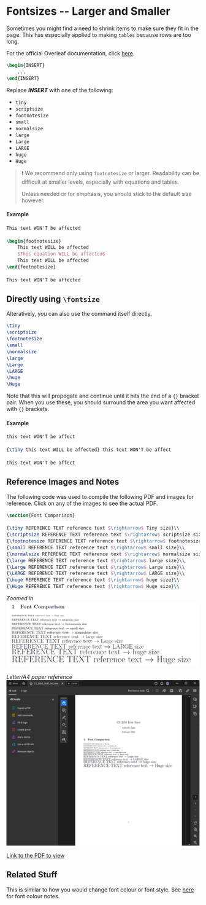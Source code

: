 # Fontsizes -- Larger and Smaller


Sometimes you might find a need to shrink items to make sure they fit in the page. This has especially applied to making `tables` because rows are too long.

For the official Overleaf documentation, click [here](https://www.overleaf.com/learn/latex/Font_sizes%2C_families%2C_and_styles).

```latex
\begin{INSERT}
    ...
\end{INSERT}
```

Replace ***INSERT*** with one of the following:
- `tiny`
- `scriptsize`
- `footnotesize`
- `small`
- `normalsize`
- `large`
- `Large`
- `LARGE`
- `huge`
- `Huge`

> ❗️ We recommend only using `footnotesize` or larger. 
> Readability can be difficult at smaller levels, especially with equations and tables. 
> 
> Unless needed or for emphasis, you should stick to the default size however.


#### Example
```latex
This text WON'T be affected

\begin{footnotesize}
    This text WILL be affected
    $This equation WILL be affected$
    This text WILL be affected
\end{footnotesize}

This text WON'T be affected
```

## Directly using `\fontsize`
Alteratively, you can also use the command itself directly. 

```latex
\tiny
\scriptsize
\footnotesize
\small
\normalsize
\large
\Large
\LARGE
\huge
\Huge
```

Note that this will propogate and continue until it hits the end of a `{}` bracket pair. When you use these, you should surround the area you want affected with `{}` brackets.

#### Example
```latex
this text WON'T be affect

{\tiny this text WILL be affected} this text WON'T be affect

this text WON'T be affect
```

## Reference Images and Notes


The following code was used to compile the following PDF and images for reference. Click on any of the images to see the actual PDF.
```Latex
\section{Font Comparison}

{\tiny REFERENCE TEXT reference text $\rightarrow$ Tiny size}\\
{\scriptsize REFERENCE TEXT reference text $\rightarrow$ scriptsize size}\\
{\footnotesize REFERENCE TEXT reference text $\rightarrow$ footnotesize size}\\
{\small REFERENCE TEXT reference text $\rightarrow$ small size}\\
{\normalsize REFERENCE TEXT reference text $\rightarrow$ normalsize size}\\
{\large REFERENCE TEXT reference text $\rightarrow$ large size}\\
{\Large REFERENCE TEXT reference text $\rightarrow$ Large size}\\
{\LARGE REFERENCE TEXT reference text $\rightarrow$ LARGE size}\\
{\huge REFERENCE TEXT reference text $\rightarrow$ huge size}\\
{\Huge REFERENCE TEXT reference text $\rightarrow$ Huge size}\\
```
*Zoomed in* 
[![alt text](image-10.png)](../reference%20files/Font%20Sizes%20Sample.pdf)

*Letter/A4 paper reference*
[![alt text](image-9.png)](../reference%20files/Font%20Sizes%20Sample.pdf)

[Link to the PDF to view](../reference%20files/Font%20Sizes%20Sample.pdf)


## Related Stuff
This is similar to how you would change font colour or font style. See [here](font%20colour.md) for font colour notes.